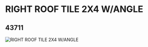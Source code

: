 # RIGHT ROOF TILE 2X4 W/ANGLE
## 43711
![RIGHT ROOF TILE 2X4 W/ANGLE](https://lc-www-live-s.legocdn.com/media/bricks/5/2/4180418.jpg)
